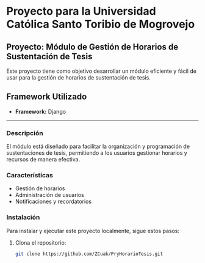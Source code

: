 # Proyecto para la Universidad Católica Santo Toribio de Mogrovejo

## Proyecto: Módulo de Gestión de Horarios de Sustentación de Tesis

Este proyecto tiene como objetivo desarrollar un módulo eficiente y fácil de usar para la gestión de horarios de sustentación de tesis.

## Framework Utilizado

- **Framework:** Django

---

### Descripción

El módulo está diseñado para facilitar la organización y programación de sustentaciones de tesis, permitiendo a los usuarios gestionar horarios y recursos de manera efectiva.

### Características

- Gestión de horarios
- Administración de usuarios
- Notificaciones y recordatorios

### Instalación

Para instalar y ejecutar este proyecto localmente, sigue estos pasos:

1. Clona el repositorio:
   ```bash
   git clone https://github.com/ZCuak/PryHorarioTesis.git

